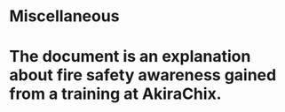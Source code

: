 # Miscellaneous
# The document is an explanation about fire safety awareness gained from a training at AkiraChix.
